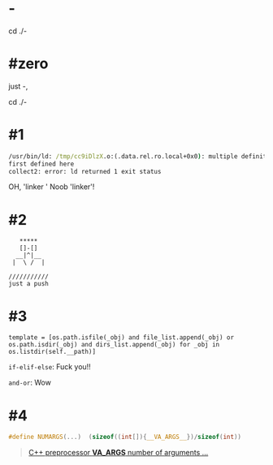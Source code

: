 # -
cd ./-

# \#zero
just -,

cd ./-

# \#1
```cmd
/usr/bin/ld: /tmp/cc9iDlzX.o:(.data.rel.ro.local+0x0): multiple definition of `header'; /tmp/cckNaIHX.o:(.data.rel.ro.local+0x0):
first defined here
collect2: error: ld returned 1 exit status
```
OH, 'linker ' Noob 'linker'!

# \#2
```
   *****
   []-[]
  __|^|__
 |  \ /  |

///////////
just a push
```

# \#3
```python3
template = [os.path.isfile(_obj) and file_list.append(_obj) or os.path.isdir(_obj) and dirs_list.append(_obj) for _obj in os.listdir(self.__path)]
```
`if-elif-else`: Fuck you!!

`and-or`: Wow

# \#4
```c
#define NUMARGS(...)  (sizeof((int[]){__VA_ARGS__})/sizeof(int))
```
> [C++ preprocessor __VA_ARGS__ number of arguments ...](https://stackoverflow.com/questions/2124339/c-preprocessor-va-args-number-of-arguments/2124433#:~:text=number%20of%20params%3A-,%23define%20NUMARGS(...)%20%20(sizeof((int%5B%5D)%7B__VA_ARGS__%7D)/sizeof(int)),-Full%20example%3A)
